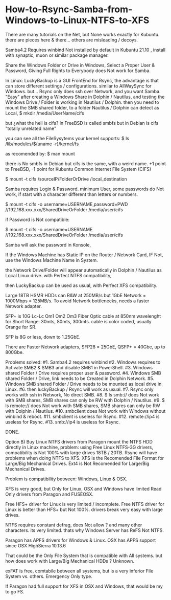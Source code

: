 # How-to-Rsync-Samba-from-Windows-to-Linux-NTFS-to-XFS

There are many tutorials on the Net,
but None works exactly for Kubuntu.
there are pieces here & there...
others are misleading / decoys.

Samba4.2
Requires winbind
Not installed by default in Kubuntu 21.10 , install with synaptic, muon or similar package manager.

Share the Windows Folder or Drive in Windows,
Select a Proper User & Password,
Giving Full Rights to Everybody does Not work for Samba.

In Linux:
LuckyBackup is a GUI FrontEnd for Rsync, the advantage is that can store different settings / configurations.
similar to AllWaySync for Windows.
but...
Rsync only does ssh over Network, and you want Samba.
"Easy"
after creating a Windows Share in Dolphin / Nautilus, and testing the Windows Drive / Folder is working in Nautilus / Dolphin.
then
you need to mount the SMB shared folder, to a folder Nautilus / Dolphin can detect as Local,
$ mkdir /media/UserName/cifs

but ¿what the hell is cifs?
in FreeBSD is called smbfs
but in Debian is cifs "totally unrelated name"

you can see all the FileSysytems your kernel supports:
$ ls /lib/modules/$(uname -r)/kernel/fs

as recomended by:
$ man mount

there is No smbfs in Debian
but cifs is the same, with a weird name.
+1 point to FreeBSD,
-1 point for Kubuntu
Common Internet File System (CIFS)

$ mount -t cifs /sourceIP/FolderOrDrive /local_destination

Samba requires Login & Password.
minimum User,
some passwords do Not work, if start with a character different than letters or numbers.

$ mount -t cifs -o username=USERNAME,password=PWD //192.168.xxx.xxx/SharedDriveOrFolder /media/user/cifs

if Password is Not compatible:

$ mount -t cifs -o username=USERNAME //192.168.xxx.xxx/SharedDriveOrFolder /media/user/cifs

Samba will ask the password in Konsole,

If the Windows Machine has Static IP on the Router / Network Card,
IF Not, use the Windows Machine Name in System. 

the Network Drive/Folder will appear automatically in Dolphin / Nautilus as Local Linux drive.
with Perfect NTFS compatibility, 

then LuckyBackup can be used as usual, 
with Perfect XFS compatibility.

Large 18TB HSMR HDDs can R&W at 250MB/s
but 1GbE Network = 1000Mbps = 125MB/s.
To avoid Network bottlenecks, needs a faster Network adapter.

SFP+ is 10G
Lc-Lc Om1 Om2 Om3 Fiber Optic cable at 850nm wavelenght for Short Range: 30mts, 80mts, 300mts.
cable is color coded, usually Orange for SR.

SFP is 8G or less, down to 1.25GbE.

There are Faster Network adapters, 
SFP28 = 25GbE, QSFP+ = 40Gbe,
up to 800Gbe.

Problems solved:
#1. Samba4.2 requires winbind
#2. Windows requires to Activate SMB2 & SMB3 and disable SMB1 in PowerShell.
#3. Windows shared Folder / Drive requires proper user & password.
#4. Windows SMB shared Folder / Drive, link needs to be Created in Dolphin Network.
#5. Windows SMB shared Folder / Drive needs to be mounted as local drive in Linux.
#6. then luckyBackup / Rsync will work as usual.
#7. Rsync only works with ssh in Network, No direct SMB.
#8. $ ls smb:// does Not work with SMB shares, SMB shares can only be RW with Dolphin / Nautilus.
#9. $ ls remote:// does Not work with SMB shares, SMB shares can only be RW with Dolphin / Nautilus.
#10. smbclient does Not work with Windows without winbind & reboot.
#11. smbclient is useless for Rsync.
#12. remote://ip4 is useless for Rsync.
#13. smb://ip4 is useless for Rsync.

DONE.

Option B)
Buy Linux NTFS drivers from Paragon
mount the NTFS HDD directly in Linux machine,
problem:
using Free Linux NTFS-3G drivers,
compatibility is Not 100% with large drives 18TB / 20TB.
Rsync will have problems when doing NTFS to XFS.
XFS is the Recomended File Format for Large/Big Mechanical Drives.
Ext4 is Not Recomended for Large/Big Mechanical Drives.

Problem is compatibility between:
Windows, Linux & OSX.

XFS is very good, but Only for Linux,
OSX and Windows have limited Read Only drivers from Paragon and FUSEOSX.

Free HFS+ driver for Linux is very limited / incomplete.
Free NTFS driver for Linux is better than HFS+ but Not 100%.
drivers break very easy with large drives.

NTFS requires constant defrag,
does Not allow ? and many other characters.
its very limited.
thats why Windows Server has ReFS Not NTFS.

Paragon has APFS drivers for Windows & Linux.
OSX has APFS support since OSX HighSierra 10.13.6

That could be the Only File System that is compatible with All systems.
but how does work with Large/Big Mechanical HDDs ? Unknown.

exFAT is free, comtabile between all systems,
but is a very inferior File System vs. others.
Emergency Only type.

If Paragon had full support for XFS in OSX and Windows,
that would be my to go FS.
